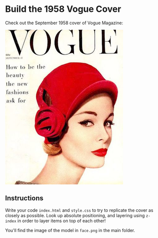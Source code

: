# Build the 1958 Vogue Cover

Check out the September 1958 cover of Vogue Magazine:

![cover](finished-cover-1958.jpg)

## Instructions

Write your code `index.html` and `style.css` to try to replicate the cover as closely as possible. Look up absolute positioning, and layering using `z-index` in order to layer items on top of each other!

You'll find the image of the model in `face.png` in the main folder.
